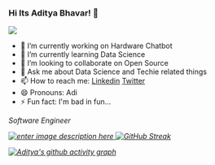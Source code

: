 ### Hi Its Aditya Bhavar! 👋
![](https://visitor-badge.glitch.me/badge?page_id=adityabhavar.adityabhavar)
- 🔭 I’m currently working on Hardware Chatbot
- 🌱 I’m currently learning Data Science
- 👯 I’m looking to collaborate on Open Source
- 💬 Ask me about Data Science and Techie related things
- 📫 How to reach me: [Linkedin](https://www.linkedin.com/in/adityabhavar/) [Twitter](https://twitter.com/adibhavar)
- 😄 Pronouns: Adi
- ⚡ Fun fact: I'm bad in fun...

<p><em>Software Engineer <a href="">
  
![enter image description here](https://github-readme-stats.vercel.app/api?username=adityabhavar&&show_icons=true&title_color=ffffff&icon_color=bb2acf&text_color=daf7dc&bg_color=151515)
[![GitHub Streak](https://github-readme-streak-stats.herokuapp.com/?user=adityabhavar&theme=dark)](https://git.io/streak-stats)

[![Aditya's github activity graph](https://activity-graph.herokuapp.com/graph?username=adityabhavar&theme=dracula)](https://github.com/adityabhavar/github-readme-activity-graph)
